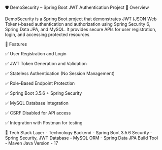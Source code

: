 🛡️ DemoSecurity – Spring Boot JWT Authentication Project
📘 Overview

DemoSecurity is a Spring Boot project that demonstrates JWT (JSON Web Token)-based authentication and authorization using Spring Security 6, Spring Data JPA, and MySQL.
It provides secure APIs for user registration, login, and accessing protected resources.

🚀 Features

✅ User Registration and Login

✅ JWT Token Generation and Validation

✅ Stateless Authentication (No Session Management)

✅ Role-Based Endpoint Protection

✅ Spring Boot 3.5.6 + Spring Security

✅ MySQL Database Integration

✅ CSRF Disabled for API access

✅ Integration with Postman for testing

🧱 Tech Stack
Layer -	Technology
Backend -	Spring Boot 3.5.6
Security	 - Spring Security, JWT
Database -	MySQL
ORM -	Spring Data JPA
Build Tool -	Maven
Java Version -	17
